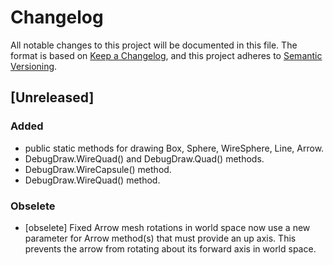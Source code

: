 # Changelog

All notable changes to this project will be documented in this file.
The format is based on [Keep a Changelog](https://keepachangelog.com/en/1.1.0/),
and this project adheres to [Semantic Versioning](https://semver.org/spec/v2.0.0.html).

## [Unreleased]

### Added

- public static methods for drawing Box, Sphere, WireSphere, Line, Arrow.
- DebugDraw.WireQuad() and DebugDraw.Quad() methods.
- DebugDraw.WireCapsule() method.
- DebugDraw.WireQuad() method.

### Obselete

- [obselete] Fixed Arrow mesh rotations in world space now use a new parameter for Arrow method(s) that must provide an up axis. This prevents the arrow from rotating about its forward axis in world space.
